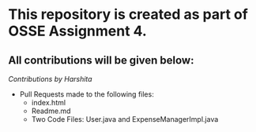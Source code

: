 # This repository is created as part of OSSE Assignment 4.
## All contributions will be given below:
_Contributions by Harshita_
- Pull Requests made to the following files:
	* index.html
	* Readme.md 
	* Two Code Files: User.java and ExpenseManagerImpl.java
	
